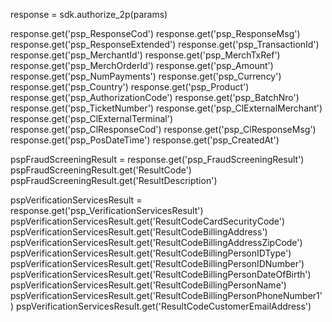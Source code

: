response = sdk.authorize_2p(params)

response.get('psp_ResponseCod')
response.get('psp_ResponseMsg')
response.get('psp_ResponseExtended')
response.get('psp_TransactionId')
response.get('psp_MerchantId')
response.get('psp_MerchTxRef')
response.get('psp_MerchOrderId')
response.get('psp_Amount')
response.get('psp_NumPayments')
response.get('psp_Currency')
response.get('psp_Country')
response.get('psp_Product')
response.get('psp_AuthorizationCode')
response.get('psp_BatchNro')
response.get('psp_TicketNumber')
response.get('psp_ClExternalMerchant')
response.get('psp_ClExternalTerminal')
response.get('psp_ClResponseCod')
response.get('psp_ClResponseMsg')
response.get('psp_PosDateTime')
response.get('psp_CreatedAt')

pspFraudScreeningResult = response.get('psp_FraudScreeningResult')
pspFraudScreeningResult.get('ResultCode')
pspFraudScreeningResult.get('ResultDescription')

pspVerificationServicesResult = response.get('psp_VerificationServicesResult')
pspVerificationServicesResult.get('ResultCodeCardSecurityCode')
pspVerificationServicesResult.get('ResultCodeBillingAddress')
pspVerificationServicesResult.get('ResultCodeBillingAddressZipCode')
pspVerificationServicesResult.get('ResultCodeBillingPersonIDType')
pspVerificationServicesResult.get('ResultCodeBillingPersonIDNumber')
pspVerificationServicesResult.get('ResultCodeBillingPersonDateOfBirth')
pspVerificationServicesResult.get('ResultCodeBillingPersonName')
pspVerificationServicesResult.get('ResultCodeBillingPersonPhoneNumber1')
pspVerificationServicesResult.get('ResultCodeCustomerEmailAddress')
